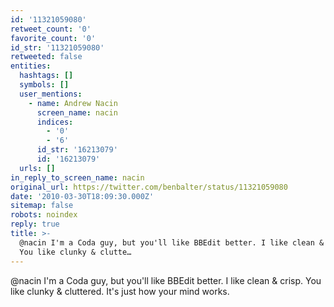 ```yaml
---
id: '11321059080'
retweet_count: '0'
favorite_count: '0'
id_str: '11321059080'
retweeted: false
entities:
  hashtags: []
  symbols: []
  user_mentions:
    - name: Andrew Nacin
      screen_name: nacin
      indices:
        - '0'
        - '6'
      id_str: '16213079'
      id: '16213079'
  urls: []
in_reply_to_screen_name: nacin
original_url: https://twitter.com/benbalter/status/11321059080
date: '2010-03-30T18:09:30.000Z'
sitemap: false
robots: noindex
reply: true
title: >-
  @nacin I'm a Coda guy, but you'll like BBEdit better. I like clean & crisp.
  You like clunky & clutte…
---
```


@nacin I'm a Coda guy, but you'll like BBEdit better. I like clean & crisp. You like clunky & cluttered. It's just how your mind works.